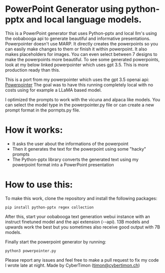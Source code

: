 # PowerPoint Generator using python-pptx and local language models.
This is a PowerPoint generator that uses Python-pptx and local llm's using the oobabooga api to generate beautiful and informative presentations. 
Powerpointer doesn't use MARP. It directly creates the powerpoints so you can easily make changes to them or finish it within powerpoint. It also makes placeholders for images.
You can even select between 7 designs to make the powerpoints more beautiful. 
To see some generated powerpoints, look at my below linked powerpointer which uses gpt 3.5. This is more production ready than this. 

This is a port from my powerpointer which uses the gpt 3.5 openai api: [Powerpointer](https://github.com/CyberTimon/powerpointer)
The goal was to have this running completely local with no costs using for example a LLaMA based model. 

I optimized the prompts to work with the vicuna and alpaca like models. You can select the model type in the powerpointer.py file or can create a new prompt format in the pormpts.py file.

# How it works:
- It asks the user about the informations of the powerpoint
- Then it generates the text for the powerpoint using some "hacky" prompts
- The Python-pptx library converts the generated text using my powerpoint format into a PowerPoint presentation

# How to use this:
To make this work, clone the repository and install the following packages: 
```
pip install python-pptx regex collection
```
After this, start your oobabooga text generation webui instance with an instruct finetuned model and the api extension (--api). 13B models and upwards work the best but you sometimes also receive good output with 7B models.

Finally start the powerpoint generator by running:
```
python3 powerpointer.py
```

Please report any issues and feel free to make a pull request to fix my code I wrote late at night.
Made by CyberTimon (timon@cybertimon.ch)
